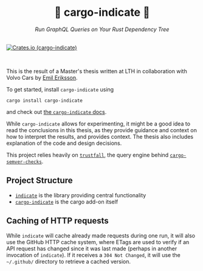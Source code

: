 <div align="center">
    <h1>🚨 cargo-indicate 🚨</h1>
    <i>Run GraphQL Queries on Your Rust Dependency Tree</i>
</div>
<br />

[![Crates.io (cargo-indicate)](https://img.shields.io/crates/v/cargo-indicate)](https://crates.io/crates/cvars)

<br />

This is the result of a Master's thesis written at LTH in collaboration with
Volvo Cars by [Emil Eriksson](https://github.com/ginger51011).

To get started, install `cargo-indicate` using

```
cargo install cargo-indicate
```

and check out [the `cargo-indicate` docs](./cargo-indicate/README.md).

While `cargo-indicate` allows for experimenting, it might be a good idea to read
the conclusions in this thesis, as they provide guidance and context on how to
interpret the results, and provides context. The thesis also includes
explanation of the code and design decisions.

This project relies heavily on
[`trustfall`](https://github.com/obi1kenobi/trustfall), the query engine behind
[`cargo-semver-checks`](https://github.com/obi1kenobi/cargo-semver-checks).

## Project Structure

- [`indicate`](./indicate) is the library providing central functionality
- [`cargo-indicate`](./cargo-indicate/) is the cargo add-on itself

## Caching of HTTP requests

While `indicate` will cache already made requests during one run, it will also
use the GitHub HTTP cache system, where ETags are used to verify if an API
request has changed since it was last made (perhaps in another invocation of
`indicate`). If it receives a `304 Not Changed`, it will use the `~/.github/`
directory to retrieve a cached version.
